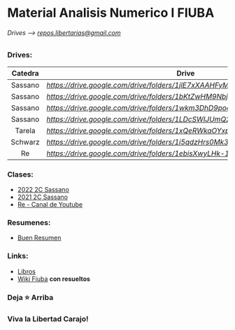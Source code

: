 # Material Analisis Numerico I FIUBA
###### Drives  --> repos.libertarias@gmail.com

### Drives: 
| __Catedra__ | __Drive__ | 
| :---: | --- | 
| Sassano | _https://drive.google.com/drive/folders/1jlE7xXAAHFyMBXbi85JPRAWYjUpe0GfZ_ |
| Sassano | _https://drive.google.com/drive/folders/1bKtZwHM9NbjNKPa1_tH0drMwB7Iv7fR3_ | 
| Sassano | _https://drive.google.com/drive/folders/1wkm3DhD9poeaSqYdc6I0q1HPr2EJAd6f_ |
| Sassano | _https://drive.google.com/drive/folders/1LDcSWIJUmQ2v5WlKoz5FAxEkZDeb8MWB_ |
| Tarela |  _https://drive.google.com/drive/folders/1xQeRWkaOYxpcEicViH8gqqlMuwMgt3Bn_ |
| Schwarz | _https://drive.google.com/drive/folders/1i5qdzHrs0Mk3ajMTCkB7FZ672-tUMBzr_ |
| Re |      _https://drive.google.com/drive/folders/1ebisXwyLHk-19VlxjBcNGCHFyvjnae_O_ |

<!-- Subir Cavaliere -->

### Clases: 
* [2022 2C Sassano](https://www.youtube.com/playlist?list=PL-vAkTpuZNGCyKcFoCbJc7mVXwMrddszM)
* [2021 2C Sassano](https://www.youtube.com/playlist?list=PL-vAkTpuZNGAwSUXLD-zoV7FXT9uoFKm0)
* [Re - Canal de Youtube](https://www.youtube.com/@modelacionnumerica2361)
<!-- Clases de Cavaliere https://drive.google.com/drive/folders/1FTWnk2FDlu90DAPHMCNabZfR_r-I6aU- -->

### Resumenes:
* [Buen Resumen](https://tide-lantern-9ea.notion.site/Interpolaci-n-Polinomial-ac4e0aa7a33942939d41bba6d774b23f)

### Links: 
* [Libros](https://drive.google.com/drive/folders/1bg53bKIOPFbmmpcbZunF5-_UOw0FVow5)
* [Wiki Fiuba](http://wiki.foros-fiuba.com.ar/materias:75:12) __con resueltos__

  
### Deja ⭐ Arriba
### Viva la Libertad Carajo!
